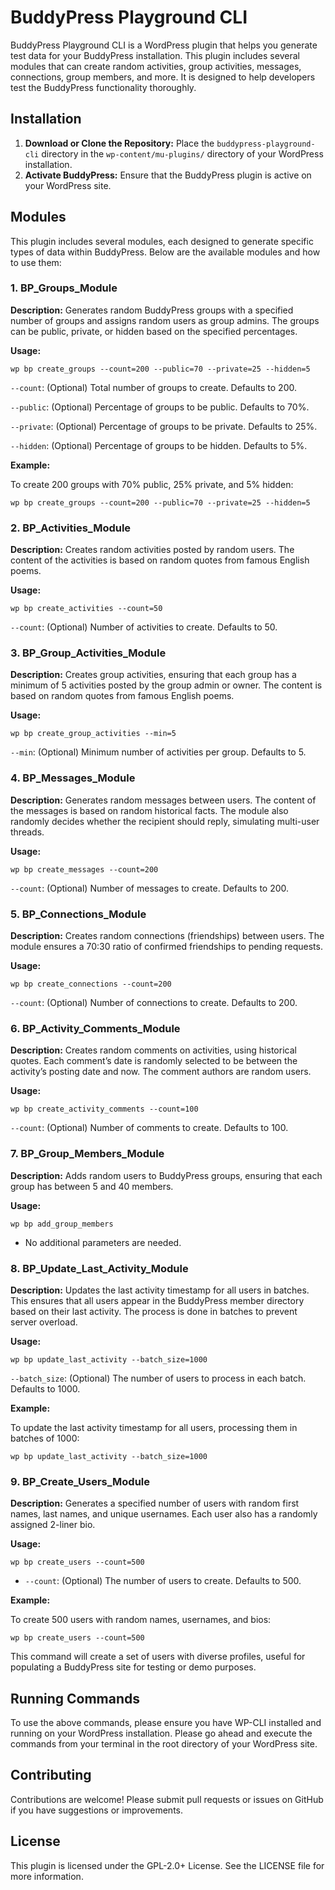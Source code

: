 # BuddyPress Playground CLI

BuddyPress Playground CLI is a WordPress plugin that helps you generate test data for your BuddyPress installation. This plugin includes several modules that can create random activities, group activities, messages, connections, group members, and more. It is designed to help developers test the BuddyPress functionality thoroughly.

## Installation

1. **Download or Clone the Repository:** Place the `buddypress-playground-cli` directory in the `wp-content/mu-plugins/` directory of your WordPress installation.
2. **Activate BuddyPress:** Ensure that the BuddyPress plugin is active on your WordPress site.

## Modules

This plugin includes several modules, each designed to generate specific types of data within BuddyPress. Below are the available modules and how to use them:

### 1. BP_Groups_Module

**Description:** Generates random BuddyPress groups with a specified number of groups and assigns random users as group admins. The groups can be public, private, or hidden based on the specified percentages.

**Usage:**

    wp bp create_groups --count=200 --public=70 --private=25 --hidden=5

`--count`: (Optional) Total number of groups to create. Defaults to 200.

`--public`: (Optional) Percentage of groups to be public. Defaults to 70%.

`--private`: (Optional) Percentage of groups to be private. Defaults to 25%.

`--hidden`: (Optional) Percentage of groups to be hidden. Defaults to 5%.

**Example:**

To create 200 groups with 70% public, 25% private, and 5% hidden:

    wp bp create_groups --count=200 --public=70 --private=25 --hidden=5

### 2. BP_Activities_Module

**Description:** Creates random activities posted by random users. The content of the activities is based on random quotes from famous English poems.

**Usage:**

    wp bp create_activities --count=50

`--count`: (Optional) Number of activities to create. Defaults to 50.

### 3. BP_Group_Activities_Module

**Description:** Creates group activities, ensuring that each group has a minimum of 5 activities posted by the group admin or owner. The content is based on random quotes from famous English poems.

**Usage:**

    wp bp create_group_activities --min=5

`--min`: (Optional) Minimum number of activities per group. Defaults to 5.

### 4. BP_Messages_Module

**Description:** Generates random messages between users. The content of the messages is based on random historical facts. The module also randomly decides whether the recipient should reply, simulating multi-user threads.

**Usage:**

    wp bp create_messages --count=200

`--count`: (Optional) Number of messages to create. Defaults to 200.

### 5. BP_Connections_Module

**Description:** Creates random connections (friendships) between users. The module ensures a 70:30 ratio of confirmed friendships to pending requests.

**Usage:**

    wp bp create_connections --count=200

`--count`: (Optional) Number of connections to create. Defaults to 200.

### 6. BP_Activity_Comments_Module

**Description:** Creates random comments on activities, using historical quotes. Each comment’s date is randomly selected to be between the activity’s posting date and now. The comment authors are random users.

**Usage:**

    wp bp create_activity_comments --count=100

`--count`: (Optional) Number of comments to create. Defaults to 100.

### 7. BP_Group_Members_Module

**Description:** Adds random users to BuddyPress groups, ensuring that each group has between 5 and 40 members.

**Usage:**

    wp bp add_group_members

- No additional parameters are needed.

### 8. BP_Update_Last_Activity_Module

**Description:** Updates the last activity timestamp for all users in batches. This ensures that all users appear in the BuddyPress member directory based on their last activity. The process is done in batches to prevent server overload.

**Usage:**

    wp bp update_last_activity --batch_size=1000

`--batch_size`: (Optional) The number of users to process in each batch. Defaults to 1000.

**Example:**

To update the last activity timestamp for all users, processing them in batches of 1000:

    wp bp update_last_activity --batch_size=1000

### 9. BP_Create_Users_Module

**Description:** Generates a specified number of users with random first names, last names, and unique usernames. Each user also has a randomly assigned 2-liner bio.

**Usage:**

    wp bp create_users --count=500

- `--count`: (Optional) The number of users to create. Defaults to 500.

**Example:**

To create 500 users with random names, usernames, and bios:

    wp bp create_users --count=500

This command will create a set of users with diverse profiles, useful for populating a BuddyPress site for testing or demo purposes.

## Running Commands

To use the above commands, please ensure you have WP-CLI installed and running on your WordPress installation. Please go ahead and execute the commands from your terminal in the root directory of your WordPress site.

## Contributing

Contributions are welcome! Please submit pull requests or issues on GitHub if you have suggestions or improvements.

## License

This plugin is licensed under the GPL-2.0+ License. See the LICENSE file for more information.
